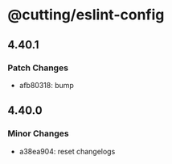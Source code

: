 # @cutting/eslint-config

## 4.40.1

### Patch Changes

- afb80318: bump

## 4.40.0

### Minor Changes

- a38ea904: reset changelogs
